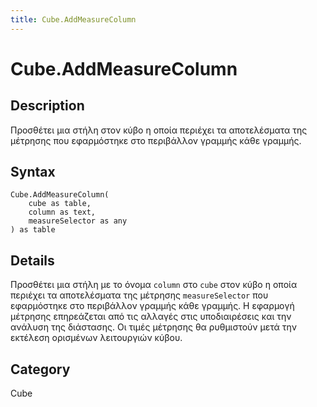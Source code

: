 ```yaml
---
title: Cube.AddMeasureColumn
---
```


# Cube.AddMeasureColumn


## Description

Προσθέτει μια στήλη στον κύβο η οποία περιέχει τα αποτελέσματα της μέτρησης που εφαρμόστηκε στο περιβάλλον γραμμής κάθε γραμμής.


## Syntax

```powerquery
Cube.AddMeasureColumn(
    cube as table,
    column as text,
    measureSelector as any
) as table
```


## Details

Προσθέτει μια στήλη με το όνομα <code>column</code> στο <code>cube</code> στον κύβο η οποία περιέχει τα αποτελέσματα της μέτρησης <code>measureSelector</code> που εφαρμόστηκε στο περιβάλλον γραμμής κάθε γραμμής. Η εφαρμογή μέτρησης επηρεάζεται από τις αλλαγές στις υποδιαιρέσεις και την ανάλυση της διάστασης. Οι τιμές μέτρησης θα ρυθμιστούν μετά την εκτέλεση ορισμένων λειτουργιών κύβου.



## Category
Cube
